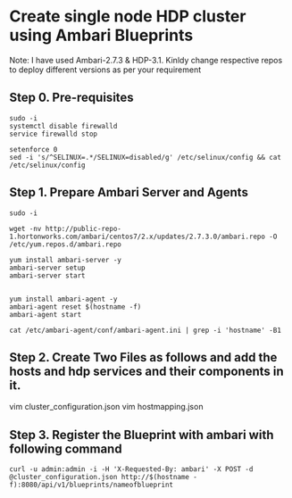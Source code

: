 # Create single node HDP cluster using Ambari Blueprints

Note:
I have used Ambari-2.7.3 & HDP-3.1. Kinldy change respective repos to deploy different versions as per your requirement

## Step 0. Pre-requisites
```
sudo -i
systemctl disable firewalld
service firewalld stop

setenforce 0
sed -i 's/^SELINUX=.*/SELINUX=disabled/g' /etc/selinux/config && cat /etc/selinux/config

```

## Step 1. Prepare Ambari Server and Agents

```
sudo -i

wget -nv http://public-repo-1.hortonworks.com/ambari/centos7/2.x/updates/2.7.3.0/ambari.repo -O /etc/yum.repos.d/ambari.repo

yum install ambari-server -y
ambari-server setup
ambari-server start


yum install ambari-agent -y
ambari-agent reset $(hostname -f)
ambari-agent start

cat /etc/ambari-agent/conf/ambari-agent.ini | grep -i 'hostname' -B1
```

## Step 2. Create Two Files as follows and add the hosts and hdp services and their components in it.

vim cluster_configuration.json
vim hostmapping.json


## Step 3. Register the Blueprint with ambari with following command

```
curl -u admin:admin -i -H 'X-Requested-By: ambari' -X POST -d @cluster_configuration.json http://$(hostname -f):8080/api/v1/blueprints/nameofblueprint

```

